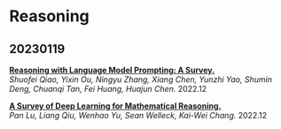 # Reasoning


## 20230119

[**Reasoning with Language Model Prompting: A Survey.**](https://arxiv.org/abs/2212.09597)  
*Shuofei Qiao, Yixin Ou, Ningyu Zhang, Xiang Chen, Yunzhi Yao, Shumin Deng, Chuanqi Tan, Fei Huang, Huajun Chen.* 2022.12


[**A Survey of Deep Learning for Mathematical Reasoning.**](https://arxiv.org/abs/2212.10535)  
*Pan Lu, Liang Qiu, Wenhao Yu, Sean Welleck, Kai-Wei Chang.* 2022.12
